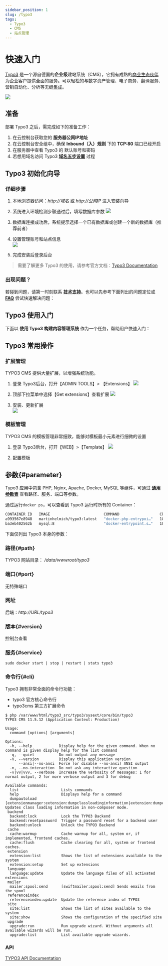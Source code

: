 ```yaml
---
sidebar_position: 1
slug: /typo3
tags:
  - Typo3
  - CMS
  - 站点管理
---
```


# 快速入门

[Typo3](https://typo3.org/) 是一个源自德国的**企业级**建站系统（CMS），它拥有成熟的[商业生态伙伴](https://typo3.com/partners/professional-service-listing)为企业客户提供全面的服务。可以轻松的与数字资产管理、电子商务、翻译服务、营销自动化、分析等无缝[集成](https://typo3.com/partners/technology-partners)。

![](https://libs.websoft9.com/Websoft9/DocsPicture/zh/typo3-gui-websoft9.png)

## 准备

部署  Typo3 之后，需完成如下的准备工作：

1. 在云控制台获取您的 **服务器公网IP地址** 
2. 在云控制台安全组中，确保 **Inbound（入）规则** 下的 **TCP:80** 端口已经开启
3. 在服务器中查看 Typo3 的 默认账号和密码  
4. 若想用域名访问  Typo3 **[域名五步设置](./administrator/domain_step)** 过程


## Typo3 初始化向导

### 详细步骤

1. 本地浏览器访问：*http://域名* 或 *http://公网IP* 进入安装向导

2. 系统进入环境检测步骤通过后，填写数据库参数
   ![](http://libs.websoft9.com/Websoft9/DocsPicture/en/typo3/typo3-installdb-websoft9.png)

4. 数据库连接成功后，系统提示选择一个已有数据库或创建一个新的数据库（推荐前者）

5. 设置管理账号和站点信息  
   ![](http://libs.websoft9.com/Websoft9/DocsPicture/en/typo3/typo3-installsetadmin-websoft9.png)

6. 完成安装后登录后台


> 需要了解更多 Typo3 的使用，请参考官方文档：[Typo3 Documentation](https://typo3.org/help/documentation/)


### 出现问题？

若碰到问题，请第一时刻联系 **[技术支持](./helpdesk)**。也可以先参考下面列出的问题定位或  **[FAQ](./faq#setup)** 尝试快速解决问题：

## Typo3 使用入门

下面以 **使用 Typo3 构建内容管理系统** 作为一个任务，帮助用户快速入门：


## Typo3 常用操作

### 扩展管理

TYPO3 CMS 提供大量扩展，以增强系统功能。

1. 登录 Typo3后台，打开【ADMIN TOOLS】> 【Extensions】
   ![](http://libs.websoft9.com/Websoft9/DocsPicture/en/typo3/typo3-BackendExtensionManager-websoft9.png)

2. 顶部下拉菜单中选择【Get extensions】查看扩展
   ![](http://libs.websoft9.com/Websoft9/DocsPicture/en/typo3/typo3-BackendExtensionManagerInstall-websoft9.png)

3. 安装、更新扩展  
   ![](http://libs.websoft9.com/Websoft9/DocsPicture/en/typo3/typo3-BackendExtensionManagerExtensionVersions-websoft9.png)

### 模板管理

TYPO3 CMS 的模板管理非常细致，能够对模板最小元素进行细微的设置

1. 登录 Typo3后台，打开【WEB】>【Template】
   ![](http://libs.websoft9.com/Websoft9/DocsPicture/en/typo3/typo3-template-websoft9.png)

2. 配置模板

## 参数{#parameter}

Typo3 应用中包含 PHP, Nginx, Apache, Docker, MySQL 等组件，可通过 **[通用参数表](./administrator/parameter)** 查看路径、服务、端口等参数。 

通过运行`docker ps`，可以查看到 Typo3 运行时所有的 Container：

```bash
CONTAINER ID   IMAGE                        COMMAND                  CREATED          STATUS          PORTS                                                  NAMES
a993567e8948   martinhelmich/typo3:latest   "docker-php-entrypoi…"   18 minutes ago   Up 18 minutes   0.0.0.0:9001->80/tcp, :::9001->80/tcp                  typo3
ba3eb402562b   mysql:8                      "docker-entrypoint.s…"   18 minutes ago   Up 18 minutes   0.0.0.0:3306->3306/tcp, :::3306->3306/tcp, 33060/tcp   typo3-mysql
```


下面仅列出 Typo3 本身的参数：

### 路径{#path}

TYPO3 网站目录： */data/wwwroot/typo3*  

### 端口{#port}

无特殊端口

### 网址

后端：*http://URL/typo3*  

### 版本{#version}

控制台查看

### 服务{#service}

```shell
sudo docker start | stop | restart | stats typo3
```

### 命令行{#cli}

Typo3 拥有非常全面的命令行功能：  

* typo3 官方核心命令行
* typo3cms 第三方扩展命令

```
$ php /var/www/html/typo3_src/typo3/sysext/core/bin/typo3
TYPO3 CMS 11.5.12 (Application Context: Production)

Usage:
  command [options] [arguments]

Options:
  -h, --help            Display help for the given command. When no command is given display help for the list command
  -q, --quiet           Do not output any message
  -V, --version         Display this application version
      --ansi|--no-ansi  Force (or disable --no-ansi) ANSI output
  -n, --no-interaction  Do not ask any interactive question
  -v|vv|vvv, --verbose  Increase the verbosity of messages: 1 for normal output, 2 for more verbose output and 3 for debug

Available commands:
  list                   Lists commands
  help                   Displays help for a command
  dumpautoload           [extensionmanager:extension:dumpclassloadinginformation|extension:dumpclassloadinginformation] Updates class loading information in non-composer mode.
 backend
  backend:lock           Lock the TYPO3 Backend
  backend:resetpassword  Trigger a password reset for a backend user
  backend:unlock         Unlock the TYPO3 Backend
 cache
  cache:warmup           Cache warmup for all, system or, if implemented, frontend caches.
  cache:flush            Cache clearing for all, system or frontend caches.
 extension
  extension:list         Shows the list of extensions available to the system
  extension:setup        Set up extensions
 language
  language:update        Update the language files of all activated extensions
 mailer
  mailer:spool:send      [swiftmailer:spool:send] Sends emails from the spool
 referenceindex
  referenceindex:update  Update the reference index of TYPO3
 site
  site:list              Shows the list of sites available to the system
  site:show              Shows the configuration of the specified site
 upgrade
  upgrade:run            Run upgrade wizard. Without arguments all available wizards will be run.
  upgrade:list           List available upgrade wizards.
```

### API

[TYPO3 API Documentation](https://api.typo3.org/)
